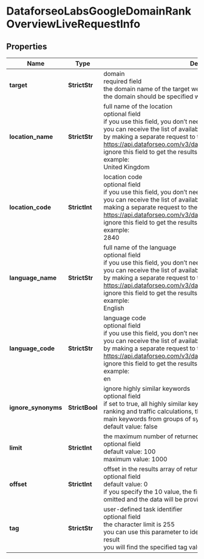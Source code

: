 # DataforseoLabsGoogleDomainRankOverviewLiveRequestInfo


## Properties

| Name | Type | Description | Notes |
|------------ | ------------- | ------------- | -------------|
**target** | **StrictStr** | domain<br>required field<br>the domain name of the target website<br>the domain should be specified without https:// and www. |[optional]|
**location_name** | **StrictStr** | full name of the location<br>optional field<br>if you use this field, you don’t need to specify location_code<br>you can receive the list of available locations with their location_name by making a separate request to the<br>https://api.dataforseo.com/v3/dataforseo_labs/locations_and_languages<br>ignore this field to get the results for all available locations<br>example:<br>United Kingdom |[optional]|
**location_code** | **StrictInt** | location code<br>optional field<br>if you use this field, you don’t need to specify location_name<br>you can receive the list of available locations with their location_code by making a separate request to the<br>https://api.dataforseo.com/v3/dataforseo_labs/locations_and_languages<br>ignore this field to get the results for all available locations<br>example:<br>2840 |[optional]|
**language_name** | **StrictStr** | full name of the language<br>optional field<br>if you use this field, you don’t need to specify language_code<br>you can receive the list of available languages with their language_name by making a separate request to the<br>https://api.dataforseo.com/v3/dataforseo_labs/locations_and_languages<br>ignore this field to get the results for all available languages<br>example:<br>English |[optional]|
**language_code** | **StrictStr** | language code<br>optional field<br>if you use this field, you don’t need to specify language_name<br>you can receive the list of available languages with their language_code by making a separate request to the<br>https://api.dataforseo.com/v3/dataforseo_labs/locations_and_languages<br>ignore this field to get the results for all available languages<br>example:<br>en |[optional]|
**ignore_synonyms** | **StrictBool** | ignore highly similar keywords<br>optional field<br>if set to true, all highly similar keywords will be excluded from the ranking and traffic calculations, the results will be based on data for main keywords from groups of synonyms<br>default value: false |[optional]|
**limit** | **StrictInt** | the maximum number of returned results for domain<br>optional field<br>default value: 100<br>maximum value: 1000 |[optional]|
**offset** | **StrictInt** | offset in the results array of returned items<br>optional field<br>default value: 0<br>if you specify the 10 value, the first ten items in the results array will be omitted and the data will be provided for the successive items |[optional]|
**tag** | **StrictStr** | user-defined task identifier<br>optional field<br>the character limit is 255<br>you can use this parameter to identify the task and match it with the result<br>you will find the specified tag value in the data object of the response |[optional]|